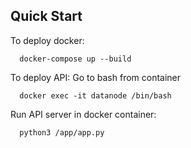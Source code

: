 ## Quick Start

To deploy docker:
```
  docker-compose up --build
```

To deploy API:
Go to bash from container
```
  docker exec -it datanode /bin/bash
```

Run API server in docker container:
```
  python3 /app/app.py
```
